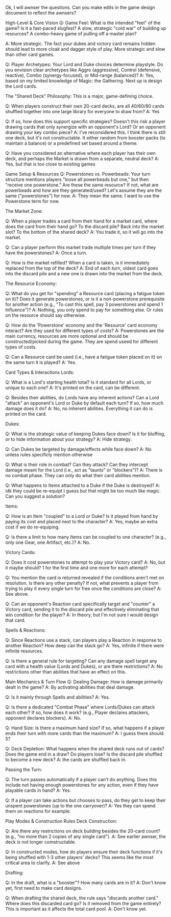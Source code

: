 Ok, I will awnser the questions. Can you make edits in the game design document to reflect the awnsers?

High-Level & Core Vision
Q: Game Feel: What is the intended "feel" of the game? Is it a fast-paced slugfest? A slow, strategic "cold war" of building up resources? A combo-heavy game of pulling off a master plan?

A: More strategic. The fact your dukes and victory card remains hidden should lead to more cloak and dagger style of play. More strategic and slow than other card games.

Q: Player Archetypes: Your Lord and Duke choices determine playstyle. Do you envision clear archetypes like Aggro (aggressive), Control (defensive, reactive), Combo (synergy-focused), or Mid-range (balanced)?
A: Yes, based on my limited knowledge of Magic: the Gathering. Next up is design the Lord cards.

The "Shared Deck" Philosophy: This is a major, game-defining choice.

Q: When players construct their own 20-card decks, are all 40/60/80 cards shuffled together into one large library for everyone to draw from?
A: Yes

Q: If so, how does this support specific strategies? Doesn't this risk a player drawing cards that only synergize with an opponent's Lord? Or an opponent drawing your key combo piece?
A: I've reconsidered this. I think there is still one deck, but it's not constructable. It either random from booster packs (to maintain a balance) or a predefined set based around a theme.

Q: Have you considered an alternative where each player has their own deck, and perhaps the Market is drawn from a separate, neutral deck?
A: Yes, but that is too close to existing games

Game Setup & Resources
Q: Powerstones vs. Powerbeads: Your turn structure mentions players "loose all powerbeads but one," but then "receive one powerstone." Are these the same resource? If not, what are powerbeads and how are they generated/used? Let's assume they are the same ("powerstones") for now.
A: They mean the same. I want to use the Powerstone term for now.

The Market Zone:

Q: When a player trades a card from their hand for a market card, where does the card from their hand go? To the discard pile? Back into the market slot? To the bottom of the shared deck?
A: You trade it, so it will go into the market.

Q: Can a player perform this market trade multiple times per turn if they have the powerstones?
A: Once a turn.

Q: How is the market refilled? When a card is taken, is it immediately replaced from the top of the deck?
A: End of each turn, oldest card goes into the discard pile and a new one is drawn into the market from the deck.

The Resource Economy:

Q: What do you get for "spending" a Resource card (placing a fatigue token on it)? Does it generate powerstones, or is it a non-powerstone prerequisite for another action (e.g., "To cast this spell, pay 3 powerstones and spend 1 Influence")?
A: Nothing, you only spend to pay for something else. Or rules on the resource should say otherwise.

Q: How do the 'Powerstone' economy and the 'Resource' card economy interact? Are they used for different types of costs?
A: Powerstones are the main currency, resources are more optional and should be constructed/picked during the game. They are spend useed for different types of costs.

Q: Can a Resource card be used (i.e., have a fatigue token placed on it) on the same turn it is played?
A: Yes.

Card Types & Interactions
Lords:

Q: What is a Lord's starting health total? Is it standard for all Lords, or unique to each one?
A: It's printed on the card, can be different.

Q: Besides their abilities, do Lords have any inherent actions? Can a Lord "attack" an opponent's Lord or Duke by default each turn? If so, how much damage does it do?
A: No, no inherent abilities. Everything it can do is printed on the card.

Dukes:

Q: What is the strategic value of keeping Dukes face down? Is it for bluffing, or to hide information about your strategy?
A: Hide strategy.

Q: Can Dukes be targeted by damage/effects while face down?
A: No unless rules specificly mention otherwise

Q: What is their role in combat? Can they attack? Can they intercept damage meant for the Lord (i.e., act as "taunts" or "blockers")?
A: There is no combat phase. They can only do what their card abilities mention.

Q: What happens to Items attached to a Duke if the Duke is destroyed?
A: idk they could be re-equipt I guess but that might be too much like magic. Can you suggest a solution?

Items:

Q: How is an Item "coupled" to a Lord or Duke? Is it played from hand by paying its cost and placed next to the character?
A: Yes, maybe an extra cost if we do re-equiping.

Q: Is there a limit to how many Items can be coupled to one character? (e.g., only one Gear, one Artifact, etc.)?
A: No.

Victory Cards:

Q: Does it cost powerstones to attempt to play your Victory card?
A: No, but it maybe should? 1 for the first time and one more for each attempt?

Q: You mention the card is returned revealed if the conditions aren't met on resolution. Is there any other penalty? If not, what prevents a player from trying to play it every single turn for free once the conditions are close?
A: See above. 

Q: Can an opponent's Reaction card specifically target and "counter" a Victory card, sending it to the discard pile and effectively eliminating that win condition for the player?
A: In theory, but I'm not sure I would design that card.

Spells & Reactions:

Q: Since Reactions use a stack, can players play a Reaction in response to another Reaction? How deep can the stack go?
A: Yes, infinite if there were infinite resources. 

Q: Is there a general rule for targeting? Can any damage spell target any card with a health value (Lords and Dukes), or are there restrictions?
A: No restrictions other than abilities that have an effect on this. 

Main Mechanics & Turn Flow
Q: Dealing Damage: How is damage primarily dealt in the game?
A: By activating abilities that deal damage. 

Q: Is it mainly through Spells and abilities?
A: Yes. 

Q: Is there a dedicated "Combat Phase" where Lords/Dukes can attack each other? If so, how does it work? (e.g., Player declares attackers, opponent declares blockers).
A: No.

Q: Hand Size: Is there a maximum hand size? If so, what happens if a player ends their turn with more cards than the maximum?
A: I guess there should. 5?

Q: Deck Depletion: What happens when the shared deck runs out of cards? Does the game end in a draw? Do players lose? Is the discard pile shuffled to become a new deck?
A: the cards are shuffled back in.

Passing the Turn:

Q: The turn passes automatically if a player can't do anything. Does this include not having enough powerstones for any action, even if they have playable cards in hand?
A: Yes. 

Q: If a player can take actions but chooses to pass, do they get to keep their unspent powerstones (up to the one carryover)?
A: Yes they can spend them on reactions for example. 

Play Modes & Construction Rules
Deck Construction:

Q: Are there any restrictions on deck building besides the 20-card count? (e.g., "no more than 2 copies of any single card").
A: See earlier awnser, the deck is not longer comstructable. 

Q: In constructed modes, how do players ensure their deck functions if it's being shuffled with 1-3 other players' decks? This seems like the most critical area to clarify.
A: See above

Drafting:

Q: In the draft, what is a "booster"? How many cards are in it?
A: Don't know yet, first need to make card designs. 

Q: When drafting the shared deck, the rule says "discards another card." Where does this discarded card go? Is it removed from the game entirely? This is important as it affects the total card pool.
A: Don't know yet. 
